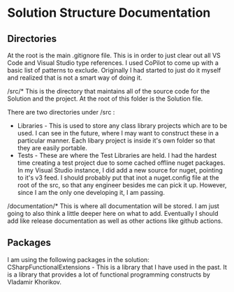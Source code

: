 # Solution Structure Documentation
## Directories
At the root is the main .gitignore file.  This is in order to just clear out all VS Code and Visual Studio type references.  I used CoPilot to come up with a basic list of patterns to exclude.  Originally I had started to just do it myself and realized that is not a smart way of doing it.  

/src/* This is the directory that maintains all of the source code for the Solution and the project.  At the root of this folder is the Solution file.  

There are two directories under /src : 

* Libraries - This is used to store any class library projects which are to be used.  I can see in the future, where I may want to construct these in a particular manner.  Each libary project is inside it's own folder so that they are easily portable.
* Tests - These are where the Test Libraries are held.  I had the hardest time creating a test project due to some cached offline nuget packages.  In my Visual Studio instance, I did add a new source for nuget, pointing to it's v3 feed.  I should probably put that inot a nuget.config file at the root of the src, so that any engineer besides me can pick it up.  However, since I am the only one developing it, I am passing.

/documentation/* This is where all documentation will be stored.  I am just going to also think a little deeper here on what to add.  Eventually I should add like release documentation as well as other actions like github actions.

## Packages
I am using the following packages in the solution:
CSharpFunctionalExtensions - This is a library that I have used in the past.  It is a library that provides a lot of functional programming constructs by Vladamir Khorikov.